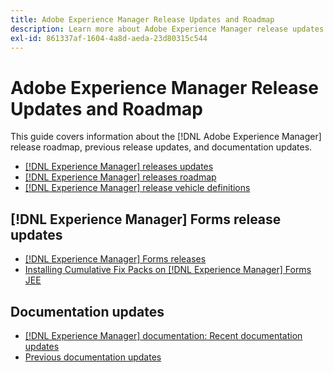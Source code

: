 ```yaml
---
title: Adobe Experience Manager Release Updates and Roadmap
description: Learn more about Adobe Experience Manager release updates and roadmap.
exl-id: 861337af-1604-4a8d-aeda-23d80315c544
---
```

# Adobe Experience Manager Release Updates and Roadmap

This guide covers information about the [!DNL Adobe Experience Manager] release roadmap, previous release updates, and documentation updates.

* [[!DNL Experience Manager] releases updates](aem-releases-updates.md)
* [[!DNL Experience Manager] releases roadmap](update-releases-roadmap.md)
* [[!DNL Experience Manager] release vehicle definitions](update-release-vehicle-definitions.md)

## [!DNL Experience Manager] Forms release updates

* [[!DNL Experience Manager] Forms releases](aem-forms-releases.md)
* [Installing Cumulative Fix Packs on [!DNL Experience Manager] Forms JEE](install-cfp-aem-forms-jee.md)

## Documentation updates

* [[!DNL Experience Manager] documentation: Recent documentation updates](documentation-updates.md)
* [Previous documentation updates](previous-documentation-updates.md)
